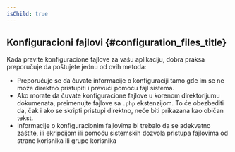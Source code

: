 ```yaml
---
isChild: true
---
```


## Konfiguracioni fajlovi {#configuration_files_title}

Kada pravite konfiguracione fajlove za vašu aplikaciju, dobra praksa preporučuje da poštujete jednu od ovih metoda:

- Preporučuje se da čuvate informacije o konfiguraciji tamo gde im se ne može direktno pristupiti i prevući pomoću fajl 
sistema.
- Ako morate da čuvate konfiguracione fajlove u korenom direktorijumu dokumenata, preimenujte fajlove sa `.php` 
ekstenzijom. To će obezbediti da, čak i ako se skripti pristupi direktno, neće biti prikazana kao običan tekst.
- Informacije o konfiguracionim fajlovima bi trebalo da se adekvatno zaštite, ili ekripcijom ili pomoću sistemskih 
dozvola pristupa fajlovima od strane korisnika ili grupe korisnika
